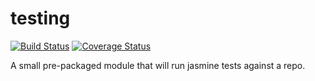# testing
[![Build Status](https://travis-ci.org/ezzygemini/testing.svg?branch=master)](https://travis-ci.org/ezzygemini/testing)
[![Coverage Status](https://coveralls.io/repos/github/ezzygemini/testing/badge.svg?branch=master)](https://coveralls.io/github/ezzygemini/testing?branch=master)

A small pre-packaged module that will run jasmine tests against a repo.
